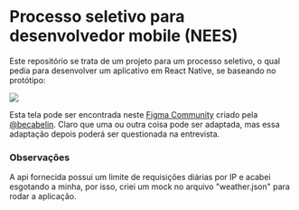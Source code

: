 # Processo seletivo para desenvolvedor mobile (NEES)

Este repositório se trata de um projeto para um processo seletivo, o qual pedia para desenvolver um aplicativo em React Native, se baseando no protótipo: 

![](images/thumbnail-figma.png)

Esta tela pode ser encontrada neste [Figma Community](https://www.figma.com/community/file/1158928016905524023) criado pela [@becabelin](https://www.figma.com/@becabelin). Claro que uma ou outra coisa pode ser adaptada, mas essa adaptação depois poderá ser questionada na entrevista.


### Observações

A api fornecida possui um limite de requisições diárias por IP e acabei esgotando a minha, por isso, criei um mock no arquivo "weather.json" para rodar a aplicação.
